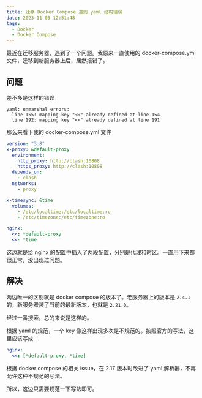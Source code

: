 ```yaml
---
title: 迁移 Docker Compose 遇到 yaml 结构错误
date: 2023-11-03 12:51:48
tags:
  - Docker
  - Docker Compose
---
```


最近在迁移服务器，遇到了一个问题。我原来一直使用的 docker-compose.yml 文件，迁移到新服务器上后，居然报错了。

<!-- more -->

## 问题

差不多是这样的错误

```
yaml: unmarshal errors:
  line 155: mapping key "<<" already defined at line 154
  line 192: mapping key "<<" already defined at line 191
```

那么来看下我的 docker-compose.yml 文件

```yaml
version: "3.8"
x-proxy: &default-proxy
  environment:
    http_proxy: http://clash:10808
    https_proxy: http://clash:10808
  depends_on:
    - clash
  networks:
    - proxy

x-timesync: &time
  volumes:
    - /etc/localtime:/etc/localtime:ro
    - /etc/timezone:/etc/timezone:ro

nginx:
  <<: *default-proxy
  <<: *time
```

这边就是给 nginx 的配置中插入了两段配置，分别是代理和时区。一直用下来都很正常，没出现过问题。

## 解决

两边唯一的区别就是 docker compose 的版本了。老服务器上的版本是 `2.4.1` 的，新服务器装了当前的最新版本，也就是 `2.21.0`。

经过一番搜索，总的来说是这样的。

根据 yaml 的规范，一个 key 像这样出现多次是不规范的。按照官方的写法，这里应该写成：

```yaml
nginx:
  <<: [*default-proxy, *time]
```

根据 docker compose 的相关 issue，在 2.17 版本时改进了 yaml 解析器，不再允许这种不规范的写法。

所以，这边只需要规范一下写法即可。
